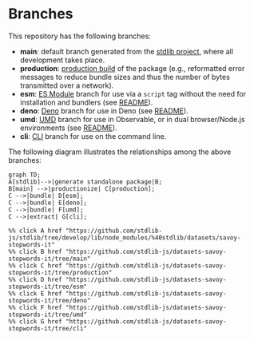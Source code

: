 <!--

@license Apache-2.0

Copyright (c) 2023 The Stdlib Authors.

Licensed under the Apache License, Version 2.0 (the "License");
you may not use this file except in compliance with the License.
You may obtain a copy of the License at

    http://www.apache.org/licenses/LICENSE-2.0

Unless required by applicable law or agreed to in writing, software
distributed under the License is distributed on an "AS IS" BASIS,
WITHOUT WARRANTIES OR CONDITIONS OF ANY KIND, either express or implied.
See the License for the specific language governing permissions and
limitations under the License.

-->

# Branches

This repository has the following branches:

-   **main**: default branch generated from the [stdlib project][stdlib-url], where all development takes place.
-   **production**: [production build][production-url] of the package (e.g., reformatted error messages to reduce bundle sizes and thus the number of bytes transmitted over a network).
-   **esm**: [ES Module][esm-url] branch for use via a `script` tag without the need for installation and bundlers (see [README][esm-readme]).
-   **deno**: [Deno][deno-url] branch for use in Deno (see [README][deno-readme]).
-   **umd**: [UMD][umd-url] branch for use in Observable, or in dual browser/Node.js environments (see [README][umd-readme]).
-   **cli**: [CLI][cli-url] branch for use on the command line.

The following diagram illustrates the relationships among the above branches:

```mermaid
graph TD;
A[stdlib]-->|generate standalone package|B;
B[main] -->|productionize| C[production];
C -->|bundle| D[esm];
C -->|bundle| E[deno];
C -->|bundle| F[umd];
C -->|extract| G[cli];

%% click A href "https://github.com/stdlib-js/stdlib/tree/develop/lib/node_modules/%40stdlib/datasets/savoy-stopwords-it"
%% click B href "https://github.com/stdlib-js/datasets-savoy-stopwords-it/tree/main"
%% click C href "https://github.com/stdlib-js/datasets-savoy-stopwords-it/tree/production"
%% click D href "https://github.com/stdlib-js/datasets-savoy-stopwords-it/tree/esm"
%% click E href "https://github.com/stdlib-js/datasets-savoy-stopwords-it/tree/deno"
%% click F href "https://github.com/stdlib-js/datasets-savoy-stopwords-it/tree/umd"
%% click G href "https://github.com/stdlib-js/datasets-savoy-stopwords-it/tree/cli"
```

[stdlib-url]: https://github.com/stdlib-js/stdlib/tree/develop/lib/node_modules/%40stdlib/datasets/savoy-stopwords-it
[production-url]: https://github.com/stdlib-js/datasets-savoy-stopwords-it/tree/production
[deno-url]: https://github.com/stdlib-js/datasets-savoy-stopwords-it/tree/deno
[deno-readme]: https://github.com/stdlib-js/datasets-savoy-stopwords-it/blob/deno/README.md
[umd-url]: https://github.com/stdlib-js/datasets-savoy-stopwords-it/tree/umd
[umd-readme]: https://github.com/stdlib-js/datasets-savoy-stopwords-it/blob/umd/README.md
[esm-url]: https://github.com/stdlib-js/datasets-savoy-stopwords-it/tree/esm
[esm-readme]: https://github.com/stdlib-js/datasets-savoy-stopwords-it/blob/esm/README.md
[cli-url]: https://github.com/stdlib-js/datasets-savoy-stopwords-it/tree/cli
